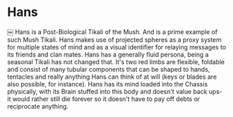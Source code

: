 # Hans
￼
Hans is a Post-Biological Tikali of the Mush. And is a prime example of such Mush Tikali.  Hans makes use of projected spheres as a proxy system for multiple states of mind and as a visual identifier for relaying messages to its friends and clan mates.  Hans has a generally fluid persona, being a seasonal Tikali has not changed that.  It's two red limbs are flexible, foldable and consist of many tubular components that can be shaped to hands, tentacles and really anything Hans can think of at will (keys or blades are also possible, for instance).  Hans has its mind loaded into the Chassis physically, with its Brain stuffed into this body and doesn't value back ups- it would rather still die forever so it doesn't have to pay off debts or reciprocate anything.  
